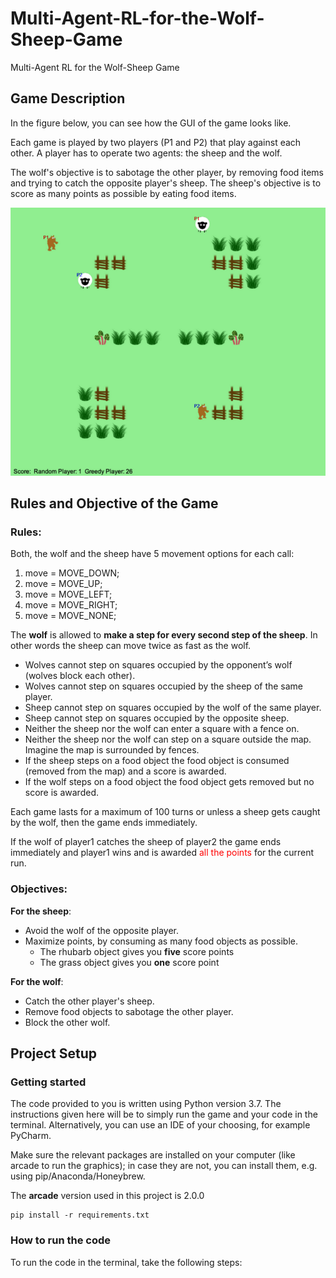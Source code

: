# Multi-Agent-RL-for-the-Wolf-Sheep-Game
Multi-Agent RL for the Wolf-Sheep Game

## Game Description
In the figure below, you can see how the GUI of the game looks like.

Each game is played by two players (P1 and P2) that play against each other. A player has to operate two agents: the sheep and the wolf.

The wolf's objective is to sabotage the other player, by removing food items and trying to catch the opposite player's sheep. The sheep's objective is to score as many points as possible by eating food items.

![](https://github.com/lineojcd/Multi-Agent-RL-for-the-Wolf-Sheep-Game/blob/main/src/sheepgame.png)

## Rules and Objective of the Game

### Rules:
Both, the wolf and the sheep have 5 movement options for each call:
1. move = MOVE_DOWN;
2. move = MOVE_UP;
3. move = MOVE_LEFT;
4. move = MOVE_RIGHT;
5. move = MOVE_NONE;

The **wolf** is allowed to **make a step for every second step of the sheep**. In other words the sheep can move twice as fast as the wolf.

- Wolves cannot step on squares occupied by the opponent’s wolf (wolves block each other).
- Wolves cannot step on squares occupied by the sheep of the same player.
- Sheep cannot step on squares occupied by the wolf of the same player.
- Sheep cannot step on squares occupied by the opposite sheep.
- Neither the sheep nor the wolf can enter a square with a fence on.
- Neither the sheep nor the wolf can step on a square outside the map. Imagine the map is surrounded by fences.
- If the sheep steps on a food object the food object is consumed (removed from the map) and a score is awarded.
- If the wolf steps on a food object the food object gets removed but no score is awarded.

Each game lasts for a maximum of 100 turns or unless a sheep gets caught by the wolf, then the game ends immediately.

If the wolf of player1 catches the sheep of player2 the game ends immediately and player1 wins and is awarded <span style="color: red">all the points</span> for the current run.

### Objectives:
**For the sheep**:
- Avoid the wolf of the opposite player.
- Maximize points, by consuming as many food objects as possible.
  - The rhubarb object gives you **five** score points
  - The grass object gives you **one** score point

**For the wolf**:
- Catch the other player's sheep.
- Remove food objects to sabotage the other player.
- Block the other wolf.

## Project Setup
### Getting started
The code provided to you is written using Python version 3.7. The instructions given here will be to simply run the game and your code in the terminal. Alternatively, you can use an IDE of your choosing, for example PyCharm.

Make sure the relevant packages are installed on your computer (like arcade to run the graphics); in case they are not, you can install them, e.g. using pip/Anaconda/Honeybrew.

The **arcade** version used in this project is 2.0.0
```
pip install -r requirements.txt
```

### How to run the code
To run the code in the terminal, take the following steps:
